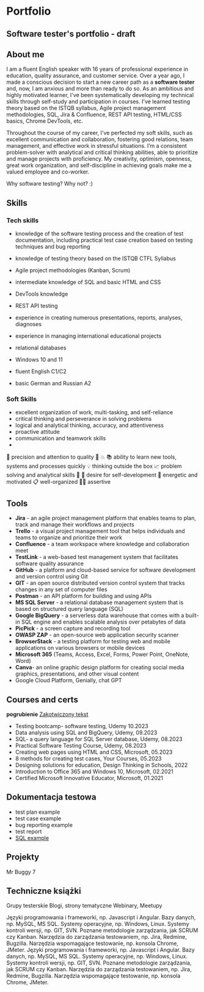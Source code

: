 # Portfolio
## Software tester's portfolio - draft


## About me
I am a fluent English speaker with 16 years of professional experience in education, quality assurance, and customer service. Over a year ago, I made a conscious decision to start a new career path as a **software tester** and, now, I am anxious and more than ready to do so.
As an ambitious and highly motivated learner,  I've been systematically developing my technical skills through self-study and participation in courses.  I've learned testing theory based on the ISTQB syllabus, Agile project management methodologies, SQL, Jira & Confluence, REST API testing, HTML/CSS basics, Chrome DevTools, etc.

Throughout the course of my career, I've perfected my soft skills, such as excellent communication and collaboration, fostering good relations, team management, and effective work in stressful situations. I’m a consistent problem-solver with analytical and critical thinking abilities, able to prioritize and manage projects with proficiency. My creativity, optimism, openness, great work organization, and self-discipline in achieving goals make me a valued employee and co-worker.

Why software testing? Why not? :)

## Skills
### Tech skills

* knowledge of the software testing process and the creation of test documentation, including practical test case creation based on testing techniques and bug reporting
* knowledge of testing theory based on the ISTQB CTFL Syllabus
* Agile project methodologies (Kanban, Scrum)
* intermediate knowledge of SQL and basic HTML and CSS
* DevTools knowledge
* REST API testing
* experience in creating numerous presentations, reports, analyses, diagnoses
* experience in managing international educational projects
* relational databases
* Windows 10 and 11

* fluent English C1/C2
* basic German and Russian A2

### Soft Skills

* excellent organization of work, multi-tasking, and self-reliance
* critical thinking and perseverance in solving problems 
* logical and analytical thinking, accuracy, and attentiveness
* proactive attitude
* communication and teamwork skills
* 

🔎 precision and attention to quality
🙌 
💥 
📚 ability to learn new tools, systems and processes quickly
💡 thinking outside the box
📈 problem solving and analytical skills
🚀 
🔁 desire for self-development
🔋 energetic and motivated
📋 well-organized
🙅‍♀️ assertive

## Tools

* **Jira** - an agile project management platform that enables teams to plan, track and manage their workflows and projects
* **Trello** - a visual project management tool that helps individuals and teams to organize and prioritize their work
* **Confluence** - a team workspace where knowledge and collaboration meet
* **TestLink** - a web-based test management system that facilitates software quality assurance
* **GitHub** -  a platform and cloud-based service for software development and version control using Git 
* **GIT** - an open source distributed version control system that tracks changes in any set of computer files
* **Postman** - an API platform for building and using APIs
* **MS SQL Server** - a relational database management system that is based on structured query language (SQL)
* **Google BigQuery** - a serverless data warehouse that comes with a built-in SQL engine and enables scalable analysis over petabytes of data
* **PicPick** - a screen capture and recording tool
* **OWASP ZAP** - an open-source web application security scanner
* **BrowserStack** - a testing platform for testing web and mobile applications on various browsers or mobile devices
* **Microsoft 365** (Teams, Access, Excel, Forms, Power Point, OneNote, Word)
* **Canva**- an online graphic design platform for creating social media graphics, presentations, and other visual content
*  Google Cloud Platform, Genially, chat GPT
  
## Courses and certs
**pogrubienie**
[Zakotwiczony tekst](https://remigiuszbednarczyk.pl)
* Testing bootcamp- software testing, Udemy 10.2023
* Data analysis using SQL and BigQuery, Udemy, 09.2023
* SQL- a query language for SQL Server database, Udemy, 08.2023
* Practical Software Testing Course, Udemy, 08.2023
* Creating web pages using HTML and CSS, Microsoft, 05.2023
* 8 methods for creating test cases, Your Courses, 05.2023
* Designing solutions for education, Design Thinking in Schools, 2022
* Introduction to Office 365 and Windows 10, Microsoft, 02.2021
* Certified Microsoft Innovative Educator, Microsoft, 01.2021
  
## Dokumentacja testowa

* test plan example
* test case example
* bug reporting example
* test report
* [SQL example](https://docs.google.com/document/d/1cze-GCY99FtVMoEOmiQ7HBUCwbTKcssNgPuXfwkr1io/edit?usp=sharing)

## Projekty
Mr Buggy 7

## Techniczne książki
Grupy testerskie
Blogi, strony tematyczne
Webinary, Meetupy

Języki programowania i frameworki, np. Javascript i Angular.
Bazy danych, np. MySQL, MS SQL.
Systemy operacyjne, np. Windows, Linux.
Systemy kontroli wersji, np. GIT, SVN.
Poznane metodologie zarządzania, jak SCRUM czy Kanban.
Narzędzia do zarządzania testowaniem, np. Jira, Redmine, Bugzilla.
Narzędzia wspomagające testowanie, np. konsola Chrome, JMeter.
Języki programowania i frameworki, np. Javascript i Angular.
Bazy danych, np. MySQL, MS SQL.
Systemy operacyjne, np. Windows, Linux.
Systemy kontroli wersji, np. GIT, SVN.
Poznane metodologie zarządzania, jak SCRUM czy Kanban.
Narzędzia do zarządzania testowaniem, np. Jira, Redmine, Bugzilla.
Narzędzia wspomagające testowanie, np. konsola Chrome, JMeter.
